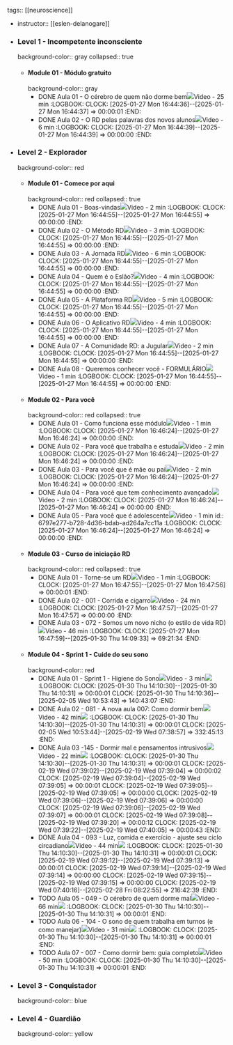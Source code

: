 tags:: [[neuroscience]]

- instructor:: [[eslen-delanogare]]
- ### Level 1 - Incompetente inconsciente
  background-color:: gray
  collapsed:: true
	- #### Module 01 - Módulo gratuito
	  background-color:: gray
		- DONE Aula 01 - O cérebro de quem não dorme bem![](https://ambiente.reservatoriodedopamina.com.br/assets/images/ic-check.svg)Video - 25 min
		  :LOGBOOK:
		  CLOCK: [2025-01-27 Mon 16:44:36]--[2025-01-27 Mon 16:44:37] =>  00:00:01
		  :END:
		- DONE Aula 02 - O RD pelas palavras dos novos alunos![](https://ambiente.reservatoriodedopamina.com.br/assets/images/ic-check.svg)Video - 6 min
		  :LOGBOOK:
		  CLOCK: [2025-01-27 Mon 16:44:39]--[2025-01-27 Mon 16:44:39] =>  00:00:00
		  :END:
- ### Level 2 - Explorador
  background-color:: red
	- #### Module 01 - Comece por aqui
	  background-color:: red
	  collapsed:: true
		- DONE Aula 01 - Boas-vindas![](https://ambiente.reservatoriodedopamina.com.br/assets/images/ic-check.svg)Video - 2 min
		  :LOGBOOK:
		  CLOCK: [2025-01-27 Mon 16:44:55]--[2025-01-27 Mon 16:44:55] =>  00:00:00
		  :END:
		- DONE Aula 02 - O Método RD![](https://ambiente.reservatoriodedopamina.com.br/assets/images/ic-check.svg)Video - 3 min
		  :LOGBOOK:
		  CLOCK: [2025-01-27 Mon 16:44:55]--[2025-01-27 Mon 16:44:55] =>  00:00:00
		  :END:
		- DONE Aula 03 - A Jornada RD![](https://ambiente.reservatoriodedopamina.com.br/assets/images/ic-check.svg)Video - 6 min
		  :LOGBOOK:
		  CLOCK: [2025-01-27 Mon 16:44:55]--[2025-01-27 Mon 16:44:55] =>  00:00:00
		  :END:
		- DONE Aula 04 - Quem é o Eslão?![](https://ambiente.reservatoriodedopamina.com.br/assets/images/ic-check.svg)Video - 4 min
		  :LOGBOOK:
		  CLOCK: [2025-01-27 Mon 16:44:55]--[2025-01-27 Mon 16:44:55] =>  00:00:00
		  :END:
		- DONE Aula 05 - A Plataforma RD![](https://ambiente.reservatoriodedopamina.com.br/assets/images/ic-check.svg)Video - 5 min
		  :LOGBOOK:
		  CLOCK: [2025-01-27 Mon 16:44:55]--[2025-01-27 Mon 16:44:55] =>  00:00:00
		  :END:
		- DONE Aula 06 - O Aplicativo RD![](https://ambiente.reservatoriodedopamina.com.br/assets/images/ic-check.svg)Video - 4 min
		  :LOGBOOK:
		  CLOCK: [2025-01-27 Mon 16:44:55]--[2025-01-27 Mon 16:44:55] =>  00:00:00
		  :END:
		- DONE Aula 07 - A Comunidade RD: a Jugular![](https://ambiente.reservatoriodedopamina.com.br/assets/images/ic-check.svg)Video - 2 min
		  :LOGBOOK:
		  CLOCK: [2025-01-27 Mon 16:44:55]--[2025-01-27 Mon 16:44:55] =>  00:00:00
		  :END:
		- DONE Aula 08 - Queremos conhecer você - FORMULÁRIO![](https://ambiente.reservatoriodedopamina.com.br/assets/images/ic-check.svg)Video - 1 min
		  :LOGBOOK:
		  CLOCK: [2025-01-27 Mon 16:44:55]--[2025-01-27 Mon 16:44:55] =>  00:00:00
		  :END:
	- #### Module 02 - Para você
	  background-color:: red
	  collapsed:: true
		- DONE Aula 01 - Como funciona esse módulo![](https://ambiente.reservatoriodedopamina.com.br/assets/images/ic-check.svg)Video - 1 min
		  :LOGBOOK:
		  CLOCK: [2025-01-27 Mon 16:46:24]--[2025-01-27 Mon 16:46:24] =>  00:00:00
		  :END:
		- DONE Aula 02 - Para você que trabalha e estuda![](https://ambiente.reservatoriodedopamina.com.br/assets/images/ic-check.svg)Video - 2 min
		  :LOGBOOK:
		  CLOCK: [2025-01-27 Mon 16:46:24]--[2025-01-27 Mon 16:46:24] =>  00:00:00
		  :END:
		- DONE Aula 03 - Para você que é mãe ou pai![](https://ambiente.reservatoriodedopamina.com.br/assets/images/ic-check.svg)Video - 2 min
		  :LOGBOOK:
		  CLOCK: [2025-01-27 Mon 16:46:24]--[2025-01-27 Mon 16:46:24] =>  00:00:00
		  :END:
		- DONE Aula 04 - Para você que tem conhecimento avançado![](https://ambiente.reservatoriodedopamina.com.br/assets/images/ic-check.svg)Video - 2 min
		  :LOGBOOK:
		  CLOCK: [2025-01-27 Mon 16:46:24]--[2025-01-27 Mon 16:46:24] =>  00:00:00
		  :END:
		- DONE Aula 05 - Para você que é adolescente![](https://ambiente.reservatoriodedopamina.com.br/assets/images/ic-check.svg)Video - 1 min
		  id:: 6797e277-b728-4d36-bdab-ad264a7cc11a
		  :LOGBOOK:
		  CLOCK: [2025-01-27 Mon 16:46:24]--[2025-01-27 Mon 16:46:24] =>  00:00:00
		  :END:
	- #### Module 03 - Curso de iniciação RD
	  background-color:: red
	  collapsed:: true
		- DONE Aula 01 - Torne-se um RD![](https://ambiente.reservatoriodedopamina.com.br/assets/images/ic-check.svg)Video - 1 min
		  :LOGBOOK:
		  CLOCK: [2025-01-27 Mon 16:47:55]--[2025-01-27 Mon 16:47:56] =>  00:00:01
		  :END:
		- DONE Aula 02 - 001 - Corrida e cigarro![](https://ambiente.reservatoriodedopamina.com.br/assets/images/ic-check.svg)Video - 24 min
		  :LOGBOOK:
		  CLOCK: [2025-01-27 Mon 16:47:57]--[2025-01-27 Mon 16:47:57] =>  00:00:00
		  :END:
		- DONE Aula 03 - 072 - Somos um novo nicho (o estilo de vida RD)![](https://ambiente.reservatoriodedopamina.com.br/assets/images/ic-play-list.svg)Video - 46 min
		  :LOGBOOK:
		  CLOCK: [2025-01-27 Mon 16:47:59]--[2025-01-30 Thu 14:09:33] =>  69:21:34
		  :END:
	- #### Module 04 - Sprint 1 - Cuide do seu sono
	  background-color:: red
		- DONE Aula 01 - Sprint 1 - Higiene do Sono![](https://ambiente.reservatoriodedopamina.com.br/assets/images/ic-play-list.svg)Video - 3 min![](https://ambiente.reservatoriodedopamina.com.br/assets/images/ic-lock-lesson.svg)
		  :LOGBOOK:
		  CLOCK: [2025-01-30 Thu 14:10:30]--[2025-01-30 Thu 14:10:31] =>  00:00:01
		  CLOCK: [2025-01-30 Thu 14:10:36]--[2025-02-05 Wed 10:53:43] =>  140:43:07
		  :END:
		- DONE Aula 02 - 081 - A nova aula 007: Como dormir bem![](https://ambiente.reservatoriodedopamina.com.br/assets/images/ic-play-list.svg)Video - 42 min![](https://ambiente.reservatoriodedopamina.com.br/assets/images/ic-lock-lesson.svg)
		  :LOGBOOK:
		  CLOCK: [2025-01-30 Thu 14:10:30]--[2025-01-30 Thu 14:10:31] =>  00:00:01
		  CLOCK: [2025-02-05 Wed 10:53:44]--[2025-02-19 Wed 07:38:57] =>  332:45:13
		  :END:
		- DONE Aula 03 -145 - Dormir mal e pensamentos intrusivos![](https://ambiente.reservatoriodedopamina.com.br/assets/images/ic-play-list.svg)Video - 22 min![](https://ambiente.reservatoriodedopamina.com.br/assets/images/ic-lock-lesson.svg)
		  :LOGBOOK:
		  CLOCK: [2025-01-30 Thu 14:10:30]--[2025-01-30 Thu 14:10:31] =>  00:00:01
		  CLOCK: [2025-02-19 Wed 07:39:02]--[2025-02-19 Wed 07:39:04] =>  00:00:02
		  CLOCK: [2025-02-19 Wed 07:39:04]--[2025-02-19 Wed 07:39:05] =>  00:00:01
		  CLOCK: [2025-02-19 Wed 07:39:05]--[2025-02-19 Wed 07:39:05] =>  00:00:00
		  CLOCK: [2025-02-19 Wed 07:39:06]--[2025-02-19 Wed 07:39:06] =>  00:00:00
		  CLOCK: [2025-02-19 Wed 07:39:06]--[2025-02-19 Wed 07:39:07] =>  00:00:01
		  CLOCK: [2025-02-19 Wed 07:39:08]--[2025-02-19 Wed 07:39:20] =>  00:00:12
		  CLOCK: [2025-02-19 Wed 07:39:22]--[2025-02-19 Wed 07:40:05] =>  00:00:43
		  :END:
		- DONE Aula 04 - 093 - Luz, comida e exercício - ajuste seu ciclo circadiano![](https://ambiente.reservatoriodedopamina.com.br/assets/images/ic-play-list.svg)Video - 44 min![](https://ambiente.reservatoriodedopamina.com.br/assets/images/ic-lock-lesson.svg)
		  :LOGBOOK:
		  CLOCK: [2025-01-30 Thu 14:10:30]--[2025-01-30 Thu 14:10:31] =>  00:00:01
		  CLOCK: [2025-02-19 Wed 07:39:12]--[2025-02-19 Wed 07:39:13] =>  00:00:01
		  CLOCK: [2025-02-19 Wed 07:39:14]--[2025-02-19 Wed 07:39:14] =>  00:00:00
		  CLOCK: [2025-02-19 Wed 07:39:15]--[2025-02-19 Wed 07:39:15] =>  00:00:00
		  CLOCK: [2025-02-19 Wed 07:40:16]--[2025-02-28 Fri 08:22:55] =>  216:42:39
		  :END:
		- TODO Aula 05 - 049 - O cérebro de quem dorme mal![](https://ambiente.reservatoriodedopamina.com.br/assets/images/ic-play-list.svg)Video - 66 min![](https://ambiente.reservatoriodedopamina.com.br/assets/images/ic-lock-lesson.svg)
		  :LOGBOOK:
		  CLOCK: [2025-01-30 Thu 14:10:30]--[2025-01-30 Thu 14:10:31] =>  00:00:01
		  :END:
		- TODO Aula 06 - 104 - O sono de quem trabalha em turnos (e como manejar)![](https://ambiente.reservatoriodedopamina.com.br/assets/images/ic-play-list.svg)Video - 31 min![](https://ambiente.reservatoriodedopamina.com.br/assets/images/ic-lock-lesson.svg)
		  :LOGBOOK:
		  CLOCK: [2025-01-30 Thu 14:10:30]--[2025-01-30 Thu 14:10:31] =>  00:00:01
		  :END:
		- TODO Aula 07 - 007 - Como dormir bem: guia completo![](https://ambiente.reservatoriodedopamina.com.br/assets/images/ic-check.svg)Video - 50 min
		  :LOGBOOK:
		  CLOCK: [2025-01-30 Thu 14:10:30]--[2025-01-30 Thu 14:10:31] =>  00:00:01
		  :END:
- ### Level 3 - Conquistador
  background-color:: blue
- ### Level 4 - Guardião
  background-color:: yellow